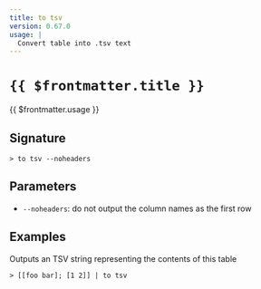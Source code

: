 ```yaml
---
title: to tsv
version: 0.67.0
usage: |
  Convert table into .tsv text
---
```


# <code>{{ $frontmatter.title }}</code>

<div style='white-space: pre-wrap;'>{{ $frontmatter.usage }}</div>

## Signature

```> to tsv --noheaders```

## Parameters

 -  `--noheaders`: do not output the column names as the first row

## Examples

Outputs an TSV string representing the contents of this table
```shell
> [[foo bar]; [1 2]] | to tsv
```
